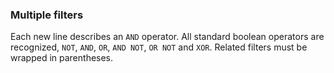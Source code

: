 ### Multiple filters

Each new line describes an `AND` operator. All standard boolean operators are recognized, `NOT`, `AND`, `OR`, `AND NOT`, `OR NOT` and `XOR`. Related filters must be wrapped in parentheses.